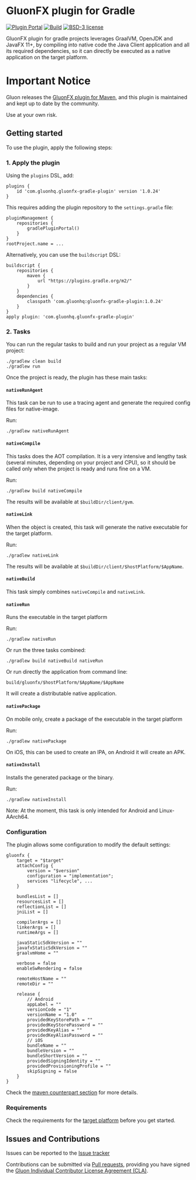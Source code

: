 # GluonFX plugin for Gradle

[![Plugin Portal](https://img.shields.io/maven-metadata/v?label=Gradle%20Plugin%20Portal&metadataUrl=https://plugins.gradle.org/m2/com/gluonhq/gluonfx-gradle-plugin/maven-metadata.xml)](https://plugins.gradle.org/plugin/com.gluonhq.gluonfx-gradle-plugin)
[![Build](https://github.com/gluonhq/gluonfx-gradle-plugin/actions/workflows/build.yml/badge.svg)](https://github.com/gluonhq/gluonfx-gradle-plugin/actions/workflows/build.yml)
[![BSD-3 license](https://img.shields.io/badge/license-BSD--3-%230778B9.svg)](https://opensource.org/licenses/BSD-3-Clause)

GluonFX plugin for gradle projects leverages GraalVM, OpenJDK and JavaFX 11+, 
by compiling into native code the Java Client application and all its required dependencies, 
so it can directly be executed as a native application on the target platform.

# Important Notice

Gluon releases the [GluonFX plugin for Maven](https://github.com/gluonhq/gluonfx-maven-plugin), and this plugin is maintained and kept up to date by the community.

Use at your own risk.

## Getting started

To use the plugin, apply the following steps:

### 1. Apply the plugin

Using the `plugins` DSL, add:

    plugins {
        id 'com.gluonhq.gluonfx-gradle-plugin' version '1.0.24'
    }

This requires adding the plugin repository to the `settings.gradle` file:

    pluginManagement {
        repositories {
            gradlePluginPortal()
        }
    }
    rootProject.name = ...

Alternatively, you can use the `buildscript` DSL:

    buildscript {
        repositories {
            maven {
                url "https://plugins.gradle.org/m2/"
            }
        }
        dependencies {
            classpath 'com.gluonhq:gluonfx-gradle-plugin:1.0.24'
        }
    }
    apply plugin: 'com.gluonhq.gluonfx-gradle-plugin'


### 2. Tasks

You can run the regular tasks to build and run your project as a regular VM project:

    ./gradlew clean build
    ./gradlew run

Once the project is ready, the plugin has these main tasks:    

#### `nativeRunAgent`

This task can be run to use a tracing agent and generate the required config files for native-image.

Run:

    ./gradlew nativeRunAgent

#### `nativeCompile`

This tasks does the AOT compilation. It is a very intensive and lengthy task (several minutes, depending on your project and CPU), 
so it should be called only when the project is ready and runs fine on a VM.

Run:

    ./gradlew build nativeCompile

The results will be available at `$buildDir/client/gvm`.

#### `nativeLink`

When the object is created, this task will generate the native executable for the target platform.

Run:

    ./gradlew nativeLink

The results will be available at `$buildDir/client/$hostPlatform/$AppName`.

#### `nativeBuild`

This task simply combines `nativeCompile` and `nativeLink`.

#### `nativeRun`

Runs the executable in the target platform

Run:

    ./gradlew nativeRun

Or run the three tasks combined:

    ./gradlew build nativeBuild nativeRun

Or run directly the application from command line:

    build/gluonfx/$hostPlatform/$AppName/$AppName    

It will create a distributable native application.

#### `nativePackage`

On mobile only, create a package of the executable in the target platform

Run:

    ./gradlew nativePackage

On iOS, this can be used to create an IPA, on Android it will create an APK.

#### `nativeInstall`

Installs the generated package or the binary.

Run:

    ./gradlew nativeInstall
    
Note: At the moment, this task is only intended for Android and Linux-AArch64.    
    
### Configuration

The plugin allows some configuration to modify the default settings:

```
gluonfx {
    target = "$target"
    attachConfig {
        version = "$version"
        configuration = "implementation";
        services "lifecycle", ...
    }

    bundlesList = []
    resourcesList = []
    reflectionList = []
    jniList = []

    compilerArgs = []
    linkerArgs = []
    runtimeArgs = []

    javaStaticSdkVersion = ""
    javafxStaticSdkVersion = ""
    graalvmHome = ""

    verbose = false
    enableSwRendering = false

    remoteHostName = ""
    remoteDir = ""
    
    release {
        // Android
        appLabel = ""
        versionCode = "1"
        versionName = "1.0"
        providedKeyStorePath = ""
        providedKeyStorePassword = ""
        providedKeyAlias = ""
        providedKeyAliasPassword = ""
        // iOS
        bundleName = ""
        bundleVersion = ""
        bundleShortVersion = ""
        providedSigningIdentity = ""
        providedProvisioningProfile = ""
        skipSigning = false
    }
}
```

Check the [maven counterpart section](https://docs.gluonhq.com/#_configuration) for more details.

### Requirements

Check the requirements for the [target platform](https://docs.gluonhq.com/#_platforms) before you get started.

## Issues and Contributions ##

Issues can be reported to the [Issue tracker](https://github.com/gluonhq/gluonfx-gradle-plugin/issues)

Contributions can be submitted via [Pull requests](https://github.com/gluonhq/gluonfx-gradle-plugin/pulls), 
providing you have signed the [Gluon Individual Contributor License Agreement (CLA)](https://cla.gluonhq.com).

